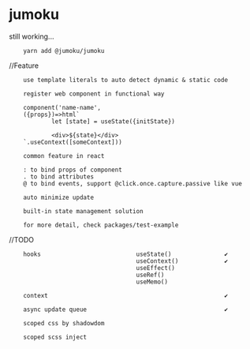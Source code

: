 # jumoku
still working...

        yarn add @jumoku/jumoku 


//Feature

        use template literals to auto detect dynamic & static code
        
        register web component in functional way 

        component('name-name',
        ({props})=>html`
                let [state] = useState({initState})

                <div>${state}</div>
        `.useContext([someContext]))

        common feature in react

        : to bind props of component
        . to bind attributes 
        @ to bind events, support @click.once.capture.passive like vue

        auto minimize update

        built-in state management solution

        for more detail, check packages/test-example

//TODO  

        hooks                           useState()               ✔
                                        useContext()             ✔
                                        useEffect() 
                                        useRef()
                                        useMemo()
        
        context                                                  ✔

        async update queue                                       ✔      

        scoped css by shadowdom
        
        scoped scss inject

